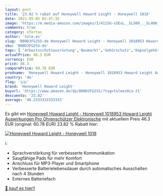 ```yaml
---
layout: post
title: '23.82 % rabat auf Honeywell Howard Leight - Honeywell 1018'
date: 2021-05-05 02:47:35
image: 'https://m.media-amazon.com/images/I/411SG-sSEuL._SL500_._SL400_.jpg'
comments: true
category: ofertas
author: 'tole.es'
slug: 'B00D3FG2SS-de Honeywell Howard Leight - Honeywell 1018953 Howard Leight...'
sku: 'B00D3FG2SS-de'
tags: [ 'Arbeitsschutzausrüstung','Baumarkt','Gehörschutz','Kapselgehörschutz','Sicherheitstechnik','honeywell howard leight', ]
actualPrice: 46.3 EUR
currency: EUR
price: 46.3
comparePrice: 60.78 EUR
prodname: 'Honeywell Howard Leight - Honeywell 1018953 Howard Leight Auswirkungen Pro Ohrenschützer Elektronische'
country: 'de'
flag: '🇩🇪'
brand: 'Honeywell Howard Leight'
buyurl: 'https://www.amazon.de/dp/B00D3FG2SS/?tag=tolees0ca-21'
descuento: '23.82'
average: '48.2333333333333'
---
```


Es gibt ein [Honeywell Howard Leight - Honeywell 1018953 Howard Leight Auswirkungen Pro Ohrenschützer Elektronische](https://www.amazon.de/dp/B00D3FG2SS/?tag=tolees0ca-21) mit aktuellem Preis 46.3 EUR (original: 60.78 EUR) 23.82 % Rabatt hier:

[![Honeywell Howard Leight - Honeywell 1018](https://m.media-amazon.com/images/I/411SG-sSEuL._SL500_._SL400_.jpg)](https://www.amazon.de/dp/B00D3FG2SS/?tag=tolees0ca-21)

ℹ️:

- Sprachverstärkung für verbesserte Kommunikation
- Saugfähige Pads für mehr Komfort
- Anschluss für MP3-Player und Smartphone
- Verbesserte Batterielebensdauer durch automatisches Ausschalten nach 4 Stunden
- Externes Batteriefach

[🛒 kauf es hier!!](https://www.amazon.de/dp/B00D3FG2SS/?tag=tolees0ca-21)

